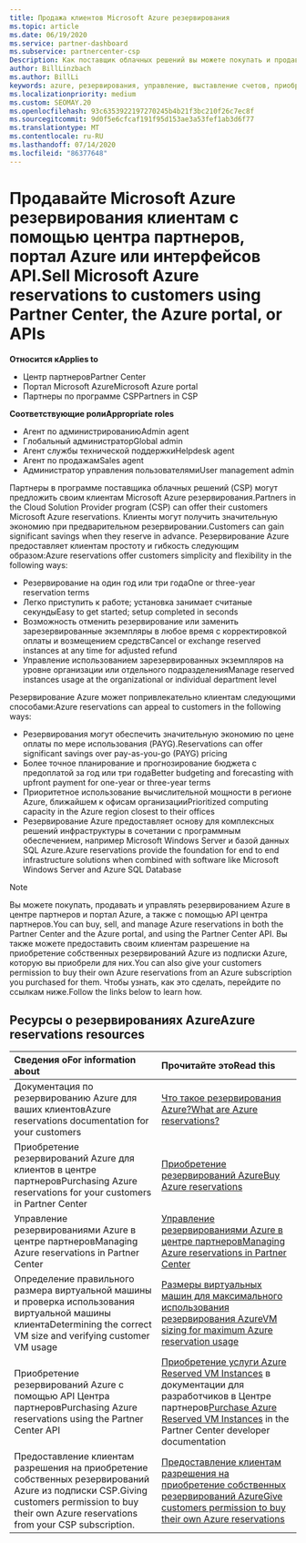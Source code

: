 ```yaml
---
title: Продажа клиентов Microsoft Azure резервирования
ms.topic: article
ms.date: 06/19/2020
ms.service: partner-dashboard
ms.subservice: partnercenter-csp
Description: Как поставщик облачных решений вы можете покупать и продавать резервирования Azure для клиентов, а также управлять ими. Используйте центр партнеров, портал Azure или API центра партнеров.
author: BillLinzbach
ms.author: BillLi
keywords: azure, резервирования, управление, выставление счетов, приобретение, Azure RI, Azure Reserved Instances
ms.localizationpriority: medium
ms.custom: SEOMAY.20
ms.openlocfilehash: 93c6353922197270245b4b21f3bc210f26c7ec8f
ms.sourcegitcommit: 9d0f5e6cfcaf191f95d153ae3a53fef1ab3d6f77
ms.translationtype: MT
ms.contentlocale: ru-RU
ms.lasthandoff: 07/14/2020
ms.locfileid: "86377648"
---
```

# <a name="sell-microsoft-azure-reservations-to-customers-using-partner-center-the-azure-portal-or-apis"></a><span data-ttu-id="b1cf8-105">Продавайте Microsoft Azure резервирования клиентам с помощью центра партнеров, портал Azure или интерфейсов API.</span><span class="sxs-lookup"><span data-stu-id="b1cf8-105">Sell Microsoft Azure reservations to customers using Partner Center, the Azure portal, or APIs</span></span>

<span data-ttu-id="b1cf8-106">**Относится к**</span><span class="sxs-lookup"><span data-stu-id="b1cf8-106">**Applies to**</span></span>

- <span data-ttu-id="b1cf8-107">Центр партнеров</span><span class="sxs-lookup"><span data-stu-id="b1cf8-107">Partner Center</span></span>
- <span data-ttu-id="b1cf8-108">Портал Microsoft Azure</span><span class="sxs-lookup"><span data-stu-id="b1cf8-108">Microsoft Azure portal</span></span>
- <span data-ttu-id="b1cf8-109">Партнеры по программе CSP</span><span class="sxs-lookup"><span data-stu-id="b1cf8-109">Partners in CSP</span></span>

<span data-ttu-id="b1cf8-110">**Соответствующие роли**</span><span class="sxs-lookup"><span data-stu-id="b1cf8-110">**Appropriate roles**</span></span>

- <span data-ttu-id="b1cf8-111">Агент по администрированию</span><span class="sxs-lookup"><span data-stu-id="b1cf8-111">Admin agent</span></span>
- <span data-ttu-id="b1cf8-112">Глобальный администратор</span><span class="sxs-lookup"><span data-stu-id="b1cf8-112">Global admin</span></span>
- <span data-ttu-id="b1cf8-113">Агент службы технической поддержки</span><span class="sxs-lookup"><span data-stu-id="b1cf8-113">Helpdesk agent</span></span>
- <span data-ttu-id="b1cf8-114">Агент по продажам</span><span class="sxs-lookup"><span data-stu-id="b1cf8-114">Sales agent</span></span>
- <span data-ttu-id="b1cf8-115">Администратор управления пользователями</span><span class="sxs-lookup"><span data-stu-id="b1cf8-115">User management admin</span></span>

<span data-ttu-id="b1cf8-116">Партнеры в программе поставщика облачных решений (CSP) могут предложить своим клиентам Microsoft Azure резервирования.</span><span class="sxs-lookup"><span data-stu-id="b1cf8-116">Partners in the Cloud Solution Provider program (CSP) can offer their customers Microsoft Azure reservations.</span></span> <span data-ttu-id="b1cf8-117">Клиенты могут получить значительную экономию при предварительном резервировании.</span><span class="sxs-lookup"><span data-stu-id="b1cf8-117">Customers can gain significant savings when they reserve in advance.</span></span> <span data-ttu-id="b1cf8-118">Резервирование Azure предоставляет клиентам простоту и гибкость следующим образом:</span><span class="sxs-lookup"><span data-stu-id="b1cf8-118">Azure reservations offer customers simplicity and flexibility in the following ways:</span></span>

- <span data-ttu-id="b1cf8-119">Резервирование на один год или три года</span><span class="sxs-lookup"><span data-stu-id="b1cf8-119">One or three-year reservation terms</span></span>
- <span data-ttu-id="b1cf8-120">Легко приступить к работе; установка занимает считаные секунды</span><span class="sxs-lookup"><span data-stu-id="b1cf8-120">Easy to get started; setup completed in seconds</span></span>
- <span data-ttu-id="b1cf8-121">Возможность отменить резервирование или заменить зарезервированные экземпляры в любое время с корректировкой оплаты и возмещением средств</span><span class="sxs-lookup"><span data-stu-id="b1cf8-121">Cancel or exchange reserved instances at any time for adjusted refund</span></span>
- <span data-ttu-id="b1cf8-122">Управление использованием зарезервированных экземпляров на уровне организации или отдельного подразделения</span><span class="sxs-lookup"><span data-stu-id="b1cf8-122">Manage reserved instances usage at the organizational or individual department level</span></span> 

<span data-ttu-id="b1cf8-123">Резервирование Azure может попривлекательно клиентам следующими способами:</span><span class="sxs-lookup"><span data-stu-id="b1cf8-123">Azure reservations can appeal to customers in the following ways:</span></span>

- <span data-ttu-id="b1cf8-124">Резервирования могут обеспечить значительную экономию по цене оплаты по мере использования (PAYG).</span><span class="sxs-lookup"><span data-stu-id="b1cf8-124">Reservations can offer significant savings over pay-as-you-go (PAYG) pricing</span></span>
- <span data-ttu-id="b1cf8-125">Более точное планирование и прогнозирование бюджета с предоплатой за год или три года</span><span class="sxs-lookup"><span data-stu-id="b1cf8-125">Better budgeting and forecasting with upfront payment for one-year or three-year terms</span></span>
- <span data-ttu-id="b1cf8-126">Приоритетное использование вычислительной мощности в регионе Azure, ближайшем к офисам организации</span><span class="sxs-lookup"><span data-stu-id="b1cf8-126">Prioritized computing capacity in the Azure region closest to their offices</span></span>
- <span data-ttu-id="b1cf8-127">Резервирование Azure предоставляет основу для комплексных решений инфраструктуры в сочетании с программным обеспечением, например Microsoft Windows Server и базой данных SQL Azure.</span><span class="sxs-lookup"><span data-stu-id="b1cf8-127">Azure reservations provide the foundation for end to end infrastructure solutions when combined with software like Microsoft Windows Server and Azure SQL Database</span></span>

>[!NOTE]
> <span data-ttu-id="b1cf8-128">Вы можете покупать, продавать и управлять резервированием Azure в центре партнеров и портал Azure, а также с помощью API центра партнеров.</span><span class="sxs-lookup"><span data-stu-id="b1cf8-128">You can buy, sell, and manage Azure reservations in both the Partner Center and the Azure portal, and using the Partner Center API.</span></span> <span data-ttu-id="b1cf8-129">Вы также можете предоставить своим клиентам разрешение на приобретение собственных резервирований Azure из подписки Azure, которую вы приобрели для них.</span><span class="sxs-lookup"><span data-stu-id="b1cf8-129">You can also give your customers permission to buy their own Azure reservations from an Azure subscription you purchased for them.</span></span> <span data-ttu-id="b1cf8-130">Чтобы узнать, как это сделать, перейдите по ссылкам ниже.</span><span class="sxs-lookup"><span data-stu-id="b1cf8-130">Follow the links below to learn how.</span></span>

## <a name="azure-reservations-resources"></a><span data-ttu-id="b1cf8-131">Ресурсы о резервированиях Azure</span><span class="sxs-lookup"><span data-stu-id="b1cf8-131">Azure reservations resources</span></span>

|<span data-ttu-id="b1cf8-132">**Сведения о**</span><span class="sxs-lookup"><span data-stu-id="b1cf8-132">**For information about**</span></span>   |<span data-ttu-id="b1cf8-133">**Прочитайте это**</span><span class="sxs-lookup"><span data-stu-id="b1cf8-133">**Read this**</span></span>    |
|:-----------------------------|:-----------------|
| <span data-ttu-id="b1cf8-134">Документация по резервированию Azure для ваших клиентов</span><span class="sxs-lookup"><span data-stu-id="b1cf8-134">Azure reservations documentation for your customers</span></span> | [<span data-ttu-id="b1cf8-135">Что такое резервирования Azure?</span><span class="sxs-lookup"><span data-stu-id="b1cf8-135">What are Azure reservations?</span></span>](https://docs.microsoft.com/azure/billing/billing-save-compute-costs-reservations)
|<span data-ttu-id="b1cf8-136">Приобретение резервирований Azure для клиентов в центре партнеров</span><span class="sxs-lookup"><span data-stu-id="b1cf8-136">Purchasing Azure reservations for your customers in Partner Center</span></span>   |[<span data-ttu-id="b1cf8-137">Приобретение резервирований Azure</span><span class="sxs-lookup"><span data-stu-id="b1cf8-137">Buy Azure reservations</span></span>](azure-reservations-buying.md)
|<span data-ttu-id="b1cf8-138">Управление резервированиями Azure в центре партнеров</span><span class="sxs-lookup"><span data-stu-id="b1cf8-138">Managing Azure reservations in Partner Center</span></span> | [<span data-ttu-id="b1cf8-139">Управление резервированиями Azure в центре партнеров</span><span class="sxs-lookup"><span data-stu-id="b1cf8-139">Managing Azure reservations in Partner Center</span></span>](azure-reservations-manage.md)
|<span data-ttu-id="b1cf8-140">Определение правильного размера виртуальной машины и проверка использования виртуальной машины клиента</span><span class="sxs-lookup"><span data-stu-id="b1cf8-140">Determining the correct VM size and verifying customer VM usage</span></span>   |[<span data-ttu-id="b1cf8-141">Размеры виртуальных машин для максимального использования резервирования Azure</span><span class="sxs-lookup"><span data-stu-id="b1cf8-141">VM sizing for maximum Azure reservation usage</span></span>](azure-usage.md)   |
|<span data-ttu-id="b1cf8-142">Приобретение резервирований Azure с помощью API Центра партнеров</span><span class="sxs-lookup"><span data-stu-id="b1cf8-142">Purchasing Azure reservations using the Partner Center API</span></span> | <span data-ttu-id="b1cf8-143">[Приобретение услуги Azure Reserved VM Instances](https://docs.microsoft.com/partner-center/develop/purchase-azure-reservations) в документации для разработчиков в Центре партнеров</span><span class="sxs-lookup"><span data-stu-id="b1cf8-143">[Purchase Azure Reserved VM Instances](https://docs.microsoft.com/partner-center/develop/purchase-azure-reservations) in the Partner Center developer documentation</span></span>   |
|<span data-ttu-id="b1cf8-144">Предоставление клиентам разрешения на приобретение собственных резервирований Azure из подписки CSP.</span><span class="sxs-lookup"><span data-stu-id="b1cf8-144">Giving customers permission to buy their own Azure reservations from your CSP subscription.</span></span> | [<span data-ttu-id="b1cf8-145">Предоставление клиентам разрешения на приобретение собственных резервирований Azure</span><span class="sxs-lookup"><span data-stu-id="b1cf8-145">Give customers permission to buy their own Azure reservations</span></span>](give-customers-permission.md)   |
